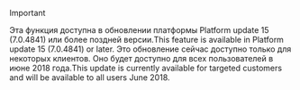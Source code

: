 > [!IMPORTANT]
> <span data-ttu-id="f811e-101">Эта функция доступна в обновлении платформы Platform update 15 (7.0.4841) или более поздней версии.</span><span class="sxs-lookup"><span data-stu-id="f811e-101">This feature is available in Platform update 15 (7.0.4841) or later.</span></span> <span data-ttu-id="f811e-102">Это обновление сейчас доступно только для некоторых клиентов. Оно будет доступно для всех пользователей в июне 2018 года.</span><span class="sxs-lookup"><span data-stu-id="f811e-102">This update is currently available for targeted customers and will be available to all users June 2018.</span></span>
